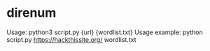 # direnum

Usage: python3 script.py {url} {wordlist.txt}
Usage example: python script.py https://hackthissite.org/ wordlist.txt
